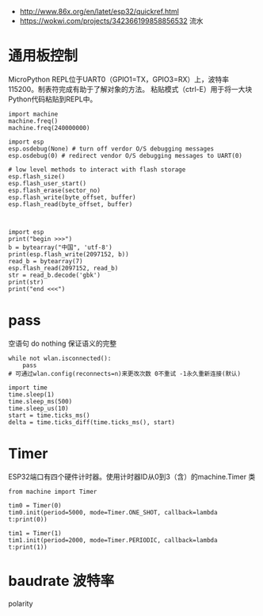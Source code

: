 

* http://www.86x.org/en/latet/esp32/quickref.html
* https://wokwi.com/projects/342366199858856532 流水

# 通用板控制
MicroPython REPL位于UART0（GPIO1=TX，GPIO3=RX）上，波特率115200。制表符完成有助于了解对象的方法。
粘贴模式（ctrl-E）用于将一大块Python代码粘贴到REPL中。


```
import machine
machine.freq()
machine.freq(240000000)
```


```
import esp
esp.osdebug(None) # turn off verdor O/S debugging messages
esp.osdebug(0) # redirect vendor O/S debugging messages to UART(0)

# low level methods to interact with flash storage
esp.flash_size()
esp.flash_user_start()
esp.flash_erase(sector_no)
esp.flash_write(byte_offset, buffer)
esp.flash_read(byte_offset, buffer)



```



```
import esp
print("begin >>>")
b = bytearray("中国", 'utf-8')
print(esp.flash_write(2097152, b))
read_b = bytearray(7)
esp.flash_read(2097152, read_b)
str = read_b.decode('gbk')
print(str)
print("end <<<")
```

# pass 
空语句 do nothing
保证语义的完整
```
while not wlan.isconnected():
	pass
# 可通过wlan.config(reconnects=n)来更改次数 0不重试 -1永久重新连接(默认)
```

```
import time
time.sleep(1)
time.sleep_ms(500)
time.sleep_us(10)
start = time.ticks_ms()
delta = time.ticks_diff(time.ticks_ms(), start)
```

# Timer
ESP32端口有四个硬件计时器。使用计时器ID从0到3（含）的machine.Timer 类
```
from machine import Timer

tim0 = Timer(0)
tim0.init(period=5000, mode=Timer.ONE_SHOT, callback=lambda t:print(0))

tim1 = Timer(1)
tim1.init(period=2000, mode=Timer.PERIODIC, callback=lambda t:print(1))

```


# baudrate 波特率
polarity